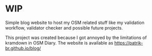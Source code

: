 # WIP
Simple blog website to host my OSM related stuff like my validation workflow, validator checker and possible future projects. 

This project was created because I got annoyed by the limitations of kramdown in OSM Diary. The website is available as https://patrik-br.github.io/blog/

